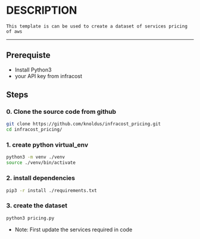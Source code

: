 # DESCRIPTION

    This template is can be used to create a dataset of services pricing of aws
---

## Prerequiste

* Install Python3
* your API key from infracost

## Steps

### 0. Clone the source code from github

```bash
git clone https://github.com/knoldus/infracost_pricing.git
cd infracost_pricing/
```

### 1. create python virtual_env

```bash
python3 -m venv ./venv
source ./venv/bin/activate
```

### 2. install dependencies

```bash
pip3 -r install ./requirements.txt
```

### 3. create the dataset

```bash
python3 pricing.py
```

* Note: First update the services required in code